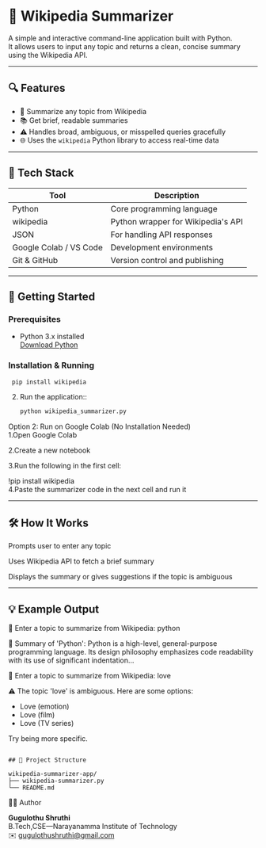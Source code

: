 # 🧠 Wikipedia Summarizer


A simple and interactive command-line application built with Python.  
It allows users to input any topic and returns a clean, concise summary using the Wikipedia API.

---

## 🔍 Features

- 🔎 Summarize any topic from Wikipedia  
- 📚 Get brief, readable summaries  
- ⚠️ Handles broad, ambiguous, or misspelled queries gracefully  
- 🌐 Uses the `wikipedia` Python library to access real-time data

---

## 🧰 Tech Stack

| Tool                 | Description                          |
|----------------------|------------------------------------|
| Python               | Core programming language           |
| wikipedia            | Python wrapper for Wikipedia's API |
| JSON                 | For handling API responses          |
| Google Colab / VS Code | Development environments           |
| Git & GitHub         | Version control and publishing      |

---

## 🚀 Getting Started

### Prerequisites

- Python 3.x installed  
  [Download Python](https://www.python.org/downloads/)

### Installation & Running

  ```bash
   pip install wikipedia
   ```

2. Run the application::

   ```bash
   python wikipedia_summarizer.py
   ```
Option 2: Run on Google Colab (No Installation Needed)
<br>
1.Open Google Colab

2.Create a new notebook

3.Run the following in the first cell:

!pip install wikipedia
<br>
4.Paste the summarizer code in the next cell and run it

---

## 🛠️ How It Works

Prompts user to enter any topic

Uses Wikipedia API to fetch a brief summary

Displays the summary or gives suggestions if the topic is ambiguous

---

## 💡 Example Output


🔎 Enter a topic to summarize from Wikipedia: python

📘 Summary of 'Python':
Python is a high-level, general-purpose programming language. Its design philosophy emphasizes code readability with its use of significant indentation...

🔎 Enter a topic to summarize from Wikipedia: love

⚠️ The topic 'love' is ambiguous.
Here are some options:
- Love (emotion)
- Love (film)
- Love (TV series)

Try being more specific.

```

## 📂 Project Structure

wikipedia-summarizer-app/
├── wikipedia-summarizer.py
└── README.md

```

 🙋‍♀️ Author

**Gugulothu Shruthi**  
B.Tech,CSE—Narayanamma Institute of Technology  
✉️ [gugulothushruthi@gmail.com](mailto:gugulothushruthi@gmail.com)
